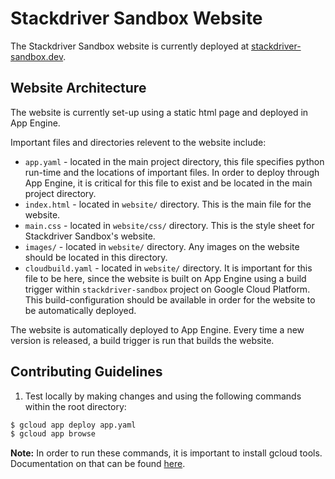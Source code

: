 # Stackdriver Sandbox Website

The Stackdriver Sandbox website is currently deployed at [stackdriver-sandbox.dev](https://stackdriver-sandbox.dev).

## Website Architecture

The website is currently set-up using a static html page and deployed in App Engine.

Important files and directories relevent to the website include:
* `app.yaml` - located in the main project directory, this file specifies python run-time and the locations of important files. In order to deploy through App Engine, it is critical for this file to exist and be located in the main project directory.
* `index.html` - located in `website/` directory. This is the main file for the website.
* `main.css` - located in `website/css/` directory. This is the style sheet for Stackdriver Sandbox's website.
* `images/` - located in `website/` directory. Any images on the website should be located in this directory.
* `cloudbuild.yaml` - located in `website/` directory. It is important for this file to be here, since the website is built on App Engine using a build trigger within `stackdriver-sandbox` project on Google Cloud Platform. This build-configuration should be available in order for the website to be automatically deployed.

The website is automatically deployed to App Engine. Every time a new version is released, a build trigger is run that builds the website.

## Contributing Guidelines

1. Test locally by making changes and using the following commands within the root directory:
```bash
$ gcloud app deploy app.yaml
$ gcloud app browse
```
**Note:** In order to run these commands, it is important to install gcloud tools. Documentation on that can be found [here](https://cloud.google.com/source-repositories/docs/quickstart-deploying-from-source-repositories-to-app-engine).
